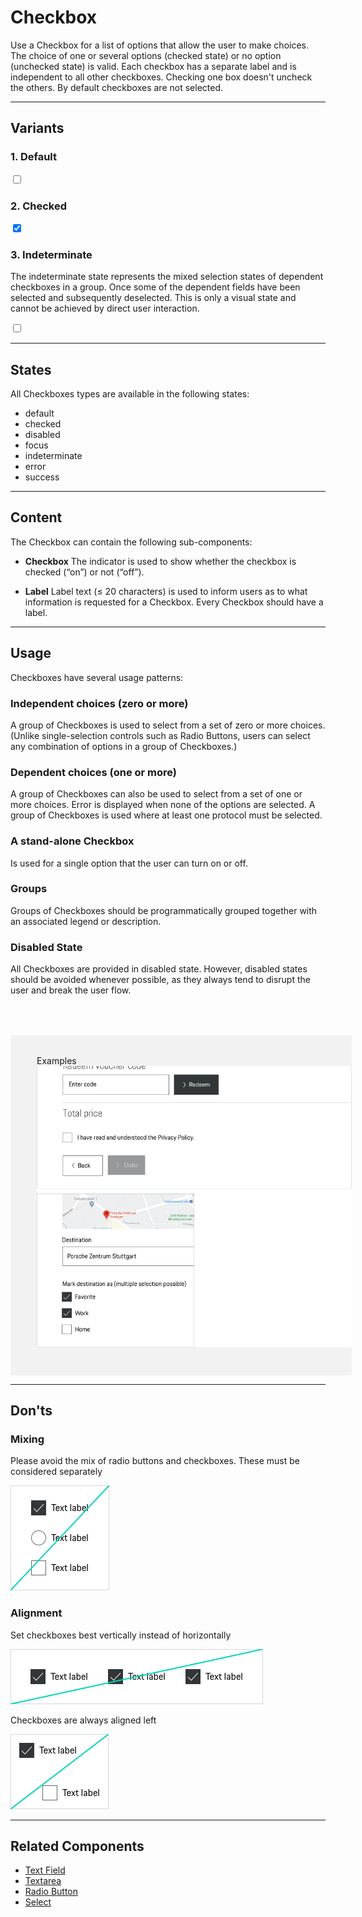 # Checkbox

Use a Checkbox for a list of options that allow the user to make choices. The choice of one or several options (checked state) or no option (unchecked state) is valid. Each checkbox has a separate label and is independent to all other checkboxes. Checking one box doesn't uncheck the others. By default checkboxes are not selected.

---

## Variants

### 1. Default  

<p-checkbox-wrapper label="Some label"><input type="checkbox" name="some-name"></p-checkbox-wrapper>

### 2. Checked

<p-checkbox-wrapper label="Some label"><input type="checkbox" name="some-name" checked="checked"></p-checkbox-wrapper>

### 3. Indeterminate
The indeterminate state represents the mixed selection states of dependent checkboxes in a group. 
Once some of the dependent fields have been selected and subsequently deselected. 
This is only a visual state and cannot be achieved by direct user interaction.  

<p-checkbox-wrapper label="Some label"><input type="checkbox" name="some-name" class="example-set-to-indeterminate"></p-checkbox-wrapper>

---

## States
 
All Checkboxes types are available in the following states:
 
* default 
* checked
* disabled 
* focus
* indeterminate 
* error 
* success

---

## Content

The Checkbox can contain the following sub-components:

- **Checkbox**
The indicator is used to show whether the checkbox is checked (“on”) or not (“off”).

- **Label**
Label text (≤ 20 characters) is used to inform users as to what information is requested for a Checkbox. Every Checkbox should have a label.

---

## Usage

Checkboxes have several usage patterns:

### Independent choices (zero or more)
A group of Checkboxes is used to select from a set of zero or more choices. (Unlike single-selection controls such as Radio Buttons, users can select any combination of options in a group of Checkboxes.)

### Dependent choices (one or more)
A group of Checkboxes can also be used to select from a set of one or more choices.  Error is displayed when none of the options are selected. A group of Checkboxes is used where at least one protocol must be selected. 

### A stand-alone Checkbox
Is used for a single option that the user can turn on or off.

### Groups
Groups of Checkboxes should be programmatically grouped together with an associated legend or description.

### Disabled State
All Checkboxes are provided in disabled state. However, disabled states should be avoided whenever possible, as they always tend to disrupt the user and break the user flow. 

<div style="background:#F2F2F2; width:100%; margin-top: 64px; padding-top: 32px; padding-left: 42px; padding-bottom: 42px;">
    <p-headline variant="headline-3" tag="h3" style="margin-bottom: 24px;">Examples</p-headline>
    <img src="./assets/form-checkbox-examples.png" alt="Example"/>
</div>

---

## Don'ts

### Mixing

Please avoid the mix of radio buttons and checkboxes. These must be considered separately

![Dont mix buttons](./assets/dont-mix-buttons-checkbox.png)

### Alignment

Set checkboxes best vertically instead of horizontally

![Set checkboxes dont vertically](./assets/dont-alignment-checkbox.png)

Checkboxes are always aligned left

![Example for alignement](./assets/dont-position-checkbox.png)

---
 
## Related Components
 
* [Text Field](#/web/components/form/text-field)
* [Textarea](#/web/components/form/textarea)
* [Radio Button](#/web/components/form/radio-button)
* [Select](#/web/components/form/select)


<script lang="ts">
  import { Component, Vue } from 'vue-property-decorator';
  
  @Component
  export default class PlaygroundCheckboxWrapperDesign extends Vue {    
    mounted() {
      this.$nextTick(function () {
        const inputs = document.querySelectorAll('.example-set-to-indeterminate');
        inputs.forEach(input => {
          input.indeterminate = true;
        });
      });
    }
  }
</script>